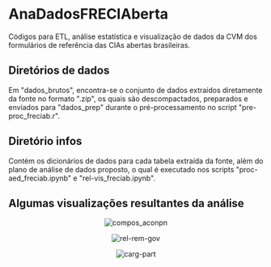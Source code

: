 # AnaDadosFRECIAberta
Códigos para ETL, análise estatística e visualização de dados da CVM dos formulários de referência das CIAs abertas brasileiras.

## Diretórios de dados

Em "dados_brutos", encontra-se o conjunto de dados extraídos diretamente da fonte no formato ".zip", os quais são descompactados, preparados e enviados para "dados_prep" durante o pré-processamento no script "pre-proc_freciab.r".

## Diretório infos

Contém os dicionários de dados para cada tabela extraída da fonte, além do plano de análise de dados proposto, o qual é executado nos scripts "proc-aed_freciab.ipynb" e "rel-vis_freciab.ipynb".

## Algumas visualizações resultantes da análise

<div align="center">

![compos_aconpn](https://user-images.githubusercontent.com/90117229/149409561-6e15d5ed-a521-41fc-abd1-2df6bd5e5880.png)

![rel-rem-gov](https://user-images.githubusercontent.com/90117229/149409698-dbcac40e-4c2f-4f47-a8f3-bcc16296dce1.png)

![carg-part](https://user-images.githubusercontent.com/90117229/149409764-48324e87-62ea-4d56-90b2-0468a76eee81.png)
  
</div>
